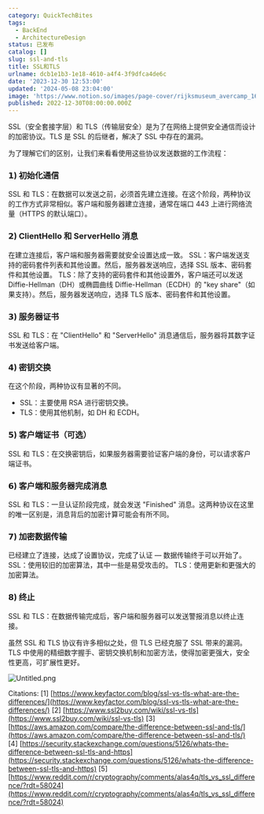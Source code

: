 ```yaml
---
category: QuickTechBites
tags:
  - BackEnd
  - ArchitectureDesign
status: 已发布
catalog: []
slug: ssl-and-tls
title: SSL和TLS
urlname: dcb1e1b3-1e18-4610-a4f4-3f9dfca4de6c
date: '2023-12-30 12:53:00'
updated: '2024-05-08 23:04:00'
image: 'https://www.notion.so/images/page-cover/rijksmuseum_avercamp_1620.jpg'
published: 2022-12-30T08:00:00.000Z
---
```


SSL（安全套接字层）和 TLS（传输层安全）是为了在网络上提供安全通信而设计的加密协议。TLS 是 SSL 的后继者，解决了 SSL 中存在的漏洞。


为了理解它们的区别，让我们来看看使用这些协议发送数据的工作流程：


### 𝟭) 初始化通信


SSL 和 TLS：在数据可以发送之前，必须首先建立连接。在这个阶段，两种协议的工作方式非常相似。客户端和服务器建立连接，通常在端口 443 上进行网络流量（HTTPS 的默认端口）。


### 𝟮) ClientHello 和 ServerHello 消息


在建立连接后，客户端和服务器需要就安全设置达成一致。
SSL：客户端发送支持的密码套件列表和其他设置。然后，服务器发送响应，选择 SSL 版本、密码套件和其他设置。
TLS：除了支持的密码套件和其他设置外，客户端还可以发送 Diffie-Hellman（DH）或椭圆曲线 Diffie-Hellman（ECDH）的 "key share"（如果支持）。然后，服务器发送响应，选择 TLS 版本、密码套件和其他设置。


### 𝟯) 服务器证书


SSL 和 TLS：在 "ClientHello" 和 "ServerHello" 消息通信后，服务器将其数字证书发送给客户端。


### 𝟰) 密钥交换


在这个阶段，两种协议有显著的不同。
- SSL：主要使用 RSA 进行密钥交换。
- TLS：使用其他机制，如 DH 和 ECDH。


### 𝟱) 客户端证书（可选）


SSL 和 TLS：在交换密钥后，如果服务器需要验证客户端的身份，可以请求客户端证书。


### 𝟲) 客户端和服务器完成消息


SSL 和 TLS：一旦认证阶段完成，就会发送 "Finished" 消息。这两种协议在这里的唯一区别是，消息背后的加密计算可能会有所不同。


### 𝟳) 加密数据传输


已经建立了连接，达成了设置协议，完成了认证 — 数据传输终于可以开始了。
SSL：使用较旧的加密算法，其中一些是易受攻击的。
TLS：使用更新和更强大的加密算法。


### 𝟴) 终止


SSL 和 TLS：在数据传输完成后，客户端和服务器可以发送警报消息以终止连接。


虽然 SSL 和 TLS 协议有许多相似之处，但 TLS 已经克服了 SSL 带来的漏洞。TLS 中使用的精细数字握手、密钥交换机制和加密方法，使得加密更强大，安全性更高，可扩展性更好。


![Untitled.png](https://prod-files-secure.s3.us-west-2.amazonaws.com/5d24fe63-e567-4804-86f9-9fdc62e13082/8ff987c5-7f31-4b50-83f5-c69ee7578c4a/Untitled.png?X-Amz-Algorithm=AWS4-HMAC-SHA256&X-Amz-Content-Sha256=UNSIGNED-PAYLOAD&X-Amz-Credential=ASIAZI2LB4663JMVMLQT%2F20250206%2Fus-west-2%2Fs3%2Faws4_request&X-Amz-Date=20250206T213242Z&X-Amz-Expires=3600&X-Amz-Security-Token=IQoJb3JpZ2luX2VjEE0aCXVzLXdlc3QtMiJHMEUCIQCZhq90FYJHVHFjJSxVRq6H88Csdc7Ew%2BgTxJL3cv0G8gIgaz4UpfZFe6s3h5wUiQgHppfRnVi%2Bc4lpliIVAmfVfA0q%2FwMIZhAAGgw2Mzc0MjMxODM4MDUiDGWeyCkyOLX7Q6qzFircA%2BEzc22HsUB2%2BIdmw5dJaEPltS8lwL2RoQii1rTUb2DVjCs%2Bw1JLRzJ7P4xx%2Bvp8ujca59lzVPD9RrlQgo1%2BUgzMRTXtnLDbmuViFrrq%2FO8HQP0oujfmASL6tFFT%2B1RYP4k%2FpgAlmPbnj7RdVzJGBJcOGGj%2BENY0My3EB1FrFsN3gJWmj%2Ffa8RIU58z2PgMwynjwGgdlsrbdRR%2B5S0g9mMUgLJOd9YzHOJE1Ct6ED4CC5Jl9nwb7kybqA4fC50l%2FNHMLUZPucO3DxCRESN%2FIY8O8ux%2BqDS6ydN8RpMWFhSXnxbJ%2Fs9MuijBDSmMjVwjKDYFOOoD5OaU6G6itUzfYx0hmwmwm5nBCugjgxvZrK62fptkQG%2B2kuvqaSgnIRo%2B1IzAkHNvut7hvRDeMNU0YYvmmx309ki4dkbVQTmk%2BdMsyt69ZoSB%2BSIcDzi2oio3M7Mrj6Md%2FvW8JkMDCEpS%2FMkCrM0avrCJOUD6zPyiDHmW1JNHt3OC4U4x9q%2FsxyZeA9Re2O%2B3FT58tYT3b%2BBPMyimAJHW2fjFmzwfZAX37VXZ75IEcVXx64sWym25%2FO5781uPMycD1HKgPXbVAc57Dfk%2FzXIGUsr8c9AERC%2FKYNb9cEq45hEK91ulC2l9fMMG4lL0GOqUBKJw1sMsIDnH8pn3leIplwn9cT8Mcq%2BGseOPynXLGdt4PmWYQkrXCC0HY2QXBQjL9duBLm7yw9m5kn9H3AQH9VyxSOqJUqY0EQJU6XLU%2BT%2FgEwoIcoDsqGBCtOODiW9Sds5LYmwUJW598PhqNkxNVCKX5HY7aAeWXz05zd8qA7%2Bk%2FqFleal1rroNo5HTgHRrwrOHBzUe%2BiX4fGK8cI5tPj5Mmnjal&X-Amz-Signature=f36b5966a9d5b2f4e9a715d6ae91e5a7e22dcde5ab42d62b51c6c493fa9c8be1&X-Amz-SignedHeaders=host&x-id=GetObject)


Citations:
[1] [https://www.keyfactor.com/blog/ssl-vs-tls-what-are-the-differences/](https://www.keyfactor.com/blog/ssl-vs-tls-what-are-the-differences/)
[2] [https://www.ssl2buy.com/wiki/ssl-vs-tls](https://www.ssl2buy.com/wiki/ssl-vs-tls)
[3] [https://aws.amazon.com/compare/the-difference-between-ssl-and-tls/](https://aws.amazon.com/compare/the-difference-between-ssl-and-tls/)
[4] [https://security.stackexchange.com/questions/5126/whats-the-difference-between-ssl-tls-and-https](https://security.stackexchange.com/questions/5126/whats-the-difference-between-ssl-tls-and-https)
[5] [https://www.reddit.com/r/cryptography/comments/alas4q/tls_vs_ssl_difference/?rdt=58024](https://www.reddit.com/r/cryptography/comments/alas4q/tls_vs_ssl_difference/?rdt=58024)

